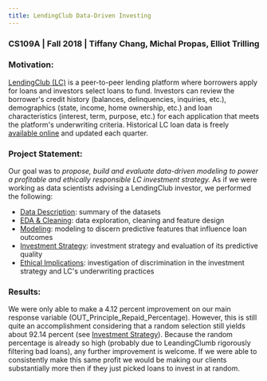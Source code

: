 ```yaml
---
title: LendingClub Data-Driven Investing
---
```


### CS109A | Fall 2018 | Tiffany Chang, Michal Propas, Elliot Trilling


### Motivation:

[LendingClub (LC)](https://www.lendingclub.com "LC Homepage") is a peer-to-peer lending platform where borrowers apply for loans and investors select loans to fund. Investors can review the borrower's credit history (balances, delinquencies, inquiries, etc.), demographics (state, income, home ownership, etc.) and loan characteristics (interest, term, purpose, etc.) for each application that meets the platform's underwriting criteria. Historical LC loan data is freely [available online](https://www.lendingclub.com/info/download-data.action "LC Data Download") and updated each quarter.


### Project Statement:

Our goal was to *propose, build and evaluate data-driven modeling to power a profitable and ethically responsible LC investment strategy.* As if we were working as data scientists advising a LendingClub investor, we performed the following:
- [Data Description](https://cs109group67.github.io/lendingclub/DataDescription.html): summary of the datasets
- [EDA & Cleaning](https://cs109group67.github.io/lendingclub/EDA.html): data exploration, cleaning and feature design
- [Modeling](https://cs109group67.github.io/lendingclub/Models.html): modeling to discern predictive features that influence loan outcomes
- [Investment Strategy](https://cs109group67.github.io/lendingclub/Strategy.html): investment strategy and evaluation of its predictive quality
- [Ethical Implications](https://cs109group67.github.io/lendingclub/EthicalImplications.html): investigation of discrimination in the investment strategy and LC's underwriting practices


### Results:

We were only able to make a 4.12 percent improvement on our main response variable (OUT_Principle_Repaid_Percentage). However, this is still quite an accomplishment considering that a random selection still yields about 92.14 percent (see [Investment Strategy](https://cs109group67.github.io/lendingclub/Strategy.html)). Because the random percentage is already so high (probably due to LeandingClumb rigorously filtering bad loans), any further improvement is welcome.
If we were able to consistently make this same profit we would be making our clients substantially more then if they just picked loans to invest in at random.